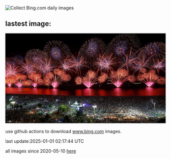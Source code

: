 ![Collect Bing.com daily images](https://github.com/counter2015/bing-daily-images/workflows/Collect%20Bing.com%20daily%20images/badge.svg)
## lastest image:
![](images/img.jpg)

use github actions to download www.bing.com images.

last update:2025-01-01 02:17:44 UTC

all images since 2020-05-10 [here](https://github.com/counter2015/bing-daily-images/tree/master/images) 
